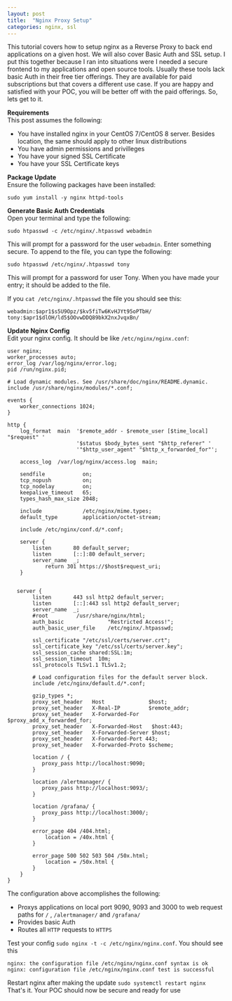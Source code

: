 ```yaml
---
layout: post
title:  "Nginx Proxy Setup"
categories: nginx, ssl
---
```


This tutorial covers how to setup nginx as a Reverse Proxy to back end applications on a given host. We will also cover Basic Auth
and SSL setup. I put this together because I ran into situations were I needed a secure frontend to my applications and open source
tools. Usually these tools lack basic Auth in their free tier offerings. They are available for paid subscriptions but that covers
a different use case. If you are happy and satisfied with your POC, you will be better off with the paid offerings. So, lets get to
it.

**Requirements**<br>
This post assumes the following:
* You have installed nginx in your CentOS 7/CentOS 8 server. Besides location, the same should apply to other linux distributions
* You have admin permissions and privilleges
* You have your signed SSL Certificate
* You have your SSL Certificate keys

**Package Update**<br>
Ensure the following packages have been installed:
```
sudo yum install -y nginx httpd-tools
```

**Generate Basic Auth Credentials**<br>
Open your terminal and type the following:
```
sudo htpasswd -c /etc/nginx/.htpasswd webadmin 
```
This will prompt for a password for the user ```webadmin```. Enter something secure.
To append to the file, you can type the following:
```
sudo htpasswd /etc/nginx/.htpasswd tony
```
This will prompt for a password for user Tony. When you have made your entry; it should be added to the file.

If you ```cat /etc/nginx/.htpasswd``` the file you should see this:
```
webadmin:$apr1$s5U9Opz/$kv5fiTw6KvHJYt95oPTbH/
tony:$apr1$dlOH/ld5$OOvwDDQ89bkX2nxJvqxBn/
```



**Update Nginx Config**<br>
Edit your nginx config. It should be like ```/etc/nginx/nginx.conf```:
```
user nginx;
worker_processes auto;
error_log /var/log/nginx/error.log;
pid /run/nginx.pid;

# Load dynamic modules. See /usr/share/doc/nginx/README.dynamic.
include /usr/share/nginx/modules/*.conf;

events {
    worker_connections 1024;
}

http {
    log_format  main  '$remote_addr - $remote_user [$time_local] "$request" '
                      '$status $body_bytes_sent "$http_referer" '
                      '"$http_user_agent" "$http_x_forwarded_for"';

    access_log  /var/log/nginx/access.log  main;

    sendfile            on;
    tcp_nopush          on;
    tcp_nodelay         on;
    keepalive_timeout   65;
    types_hash_max_size 2048;

    include             /etc/nginx/mime.types;
    default_type        application/octet-stream;

    include /etc/nginx/conf.d/*.conf;

    server {
        listen       80 default_server;
        listen       [::]:80 default_server;
        server_name  _;
            return 301 https://$host$request_uri;
    }


   server {
        listen       443 ssl http2 default_server;
        listen       [::]:443 ssl http2 default_server;
        server_name  _;
        #root         /usr/share/nginx/html;
        auth_basic              "Restricted Access!";
        auth_basic_user_file    /etc/nginx/.htpasswd;

        ssl_certificate "/etc/ssl/certs/server.crt";
        ssl_certificate_key "/etc/ssl/certs/server.key";
        ssl_session_cache shared:SSL:1m;
        ssl_session_timeout  10m;
        ssl_protocols TLSv1.1 TLSv1.2;

        # Load configuration files for the default server block.
        include /etc/nginx/default.d/*.conf;

        gzip_types *;
        proxy_set_header   Host              $host;
        proxy_set_header   X-Real-IP         $remote_addr;
        proxy_set_header   X-Forwarded-For   $proxy_add_x_forwarded_for;
        proxy_set_header   X-Forwarded-Host   $host:443;
        proxy_set_header   X-Forwarded-Server $host;
        proxy_set_header   X-Forwarded-Port 443;
        proxy_set_header   X-Forwarded-Proto $scheme;

        location / {
           proxy_pass http://localhost:9090;
        }

        location /alertmanager/ {
           proxy_pass http://localhost:9093/;
        }

        location /grafana/ {
           proxy_pass http://localhost:3000/;
        }

        error_page 404 /404.html;
            location = /40x.html {
        }

        error_page 500 502 503 504 /50x.html;
            location = /50x.html {
        }
    }
}

```
The configuration above accomplishes the following:
* Proxys applications on local port 9090, 9093 and 3000 to web request paths for ```/``` , ```/alertmanager/``` and ```/grafana/```
* Provides basic Auth 
* Routes all ```HTTP``` requests to ```HTTPS``` 


Test your config ```sudo nginx -t -c /etc/nginx/nginx.conf```. You should see this
```
nginx: the configuration file /etc/nginx/nginx.conf syntax is ok
nginx: configuration file /etc/nginx/nginx.conf test is successful
```
Restart nginx after making the update ```sudo systemctl restart nginx```
<br>
That's it. Your POC should now be secure and ready for use
